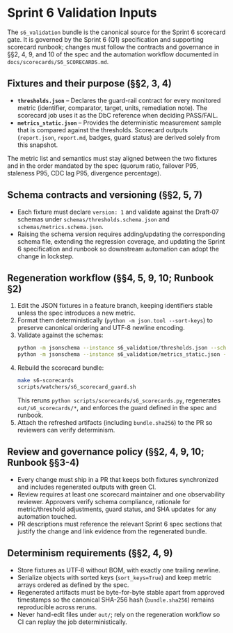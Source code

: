 # Sprint 6 Validation Inputs

The `s6_validation` bundle is the canonical source for the Sprint 6 scorecard gate. It is governed by the Sprint 6 (Q1) specification and supporting scorecard runbook; changes must follow the contracts and governance in §§2, 4, 9, and 10 of the spec and the automation workflow documented in `docs/scorecards/S6_SCORECARDS.md`.

## Fixtures and their purpose (§§2, 3, 4)

- **`thresholds.json`** – Declares the guard-rail contract for every monitored metric (identifier, comparator, target, units, remediation note). The scorecard job uses it as the DbC reference when deciding PASS/FAIL.
- **`metrics_static.json`** – Provides the deterministic measurement sample that is compared against the thresholds. Scorecard outputs (`report.json`, `report.md`, badges, guard status) are derived solely from this snapshot.

The metric list and semantics must stay aligned between the two fixtures and in the order mandated by the spec (quorum ratio, failover P95, staleness P95, CDC lag P95, divergence percentage).

## Schema contracts and versioning (§§2, 5, 7)

- Each fixture must declare `version: 1` and validate against the Draft‑07 schemas under `schemas/thresholds.schema.json` and `schemas/metrics.schema.json`.
- Raising the schema version requires adding/updating the corresponding schema file, extending the regression coverage, and updating the Sprint 6 specification and runbook so downstream automation can adopt the change in lockstep.

## Regeneration workflow (§§4, 5, 9, 10; Runbook §2)

1. Edit the JSON fixtures in a feature branch, keeping identifiers stable unless the spec introduces a new metric.
2. Format them deterministically (`python -m json.tool --sort-keys`) to preserve canonical ordering and UTF‑8 newline encoding.
3. Validate against the schemas:
   ```bash
   python -m jsonschema --instance s6_validation/thresholds.json --schema schemas/thresholds.schema.json
   python -m jsonschema --instance s6_validation/metrics_static.json --schema schemas/metrics.schema.json
   ```
4. Rebuild the scorecard bundle:
   ```bash
   make s6-scorecards
   scripts/watchers/s6_scorecard_guard.sh
   ```
   This reruns `python scripts/scorecards/s6_scorecards.py`, regenerates `out/s6_scorecards/*`, and enforces the guard defined in the spec and runbook.
5. Attach the refreshed artifacts (including `bundle.sha256`) to the PR so reviewers can verify determinism.

## Review and governance policy (§§2, 4, 9, 10; Runbook §§3-4)

- Every change must ship in a PR that keeps both fixtures synchronized and includes regenerated outputs with green CI.
- Review requires at least one scorecard maintainer and one observability reviewer. Approvers verify schema compliance, rationale for metric/threshold adjustments, guard status, and SHA updates for any automation touched.
- PR descriptions must reference the relevant Sprint 6 spec sections that justify the change and link evidence from the regenerated bundle.

## Determinism requirements (§§2, 4, 9)

- Store fixtures as UTF‑8 without BOM, with exactly one trailing newline.
- Serialize objects with sorted keys (`sort_keys=True`) and keep metric arrays ordered as defined by the spec.
- Regenerated artifacts must be byte-for-byte stable apart from approved timestamps so the canonical SHA-256 hash (`bundle.sha256`) remains reproducible across reruns.
- Never hand-edit files under `out/`; rely on the regeneration workflow so CI can replay the job deterministically.
